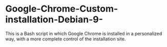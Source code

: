 # Google-Chrome-Custom-installation-Debian-9-
This is a Bash script in which Google Chrome is installed in a personalized way, with a more complete control of the installation site.
